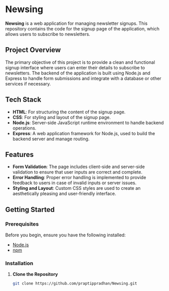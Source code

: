 # Newsing

**Newsing** is a web application for managing newsletter signups. This repository contains the code for the signup page of the application, which allows users to subscribe to newsletters.

## Project Overview

The primary objective of this project is to provide a clean and functional signup interface where users can enter their details to subscribe to newsletters. The backend of the application is built using Node.js and Express to handle form submissions and integrate with a database or other services if necessary.

## Tech Stack

- **HTML**: For structuring the content of the signup page.
- **CSS**: For styling and layout of the signup page.
- **Node.js**: Server-side JavaScript runtime environment to handle backend operations.
- **Express**: A web application framework for Node.js, used to build the backend server and manage routing.

## Features

- **Form Validation**: The page includes client-side and server-side validation to ensure that user inputs are correct and complete.
- **Error Handling**: Proper error handling is implemented to provide feedback to users in case of invalid inputs or server issues.
- **Styling and Layout**: Custom CSS styles are used to create an aesthetically pleasing and user-friendly interface.

## Getting Started

### Prerequisites

Before you begin, ensure you have the following installed:
- [Node.js](https://nodejs.org/)
- [npm](https://www.npmjs.com/)

### Installation

1. **Clone the Repository**

   ```sh
   git clone https://github.com/praptippradhan/Newsing.git
